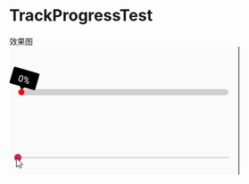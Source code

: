 # TrackProgressTest
 效果图<br/>
 <img src="https://github.com/nanjolnoSat/TrackProgressTest/blob/master/track.gif"/>
 
